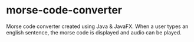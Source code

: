 # morse-code-converter
Morse code converter created using Java & JavaFX. 
When a user types an english sentence, the morse code is displayed and audio can be played.
